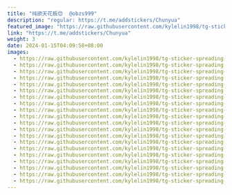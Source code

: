 ```yaml
---
title: "纯欲天花板😍  @obzs999"
description: "regular: https://t.me/addstickers/Chunyua"
featured_image: "https://raw.githubusercontent.com/kylelin1998/tg-sticker-spreading-worldwide-images/main/img/12577240-a336-4eda-885a-92ae09661116.jpg"
link: "https://t.me/addstickers/Chunyua"
weight: 3
date: 2024-01-15T04:09:58+08:00
images:
  - https://raw.githubusercontent.com/kylelin1998/tg-sticker-spreading-worldwide-images/main/img/12577240-a336-4eda-885a-92ae09661116.jpg
  - https://raw.githubusercontent.com/kylelin1998/tg-sticker-spreading-worldwide-images/main/img/1e660712-8871-44fc-af4e-79620837134c.jpg
  - https://raw.githubusercontent.com/kylelin1998/tg-sticker-spreading-worldwide-images/main/img/eadf8bd1-df1a-44b3-a143-e865261375c7.jpg
  - https://raw.githubusercontent.com/kylelin1998/tg-sticker-spreading-worldwide-images/main/img/4312cd17-a9db-4887-a800-fa89b8afd8e1.jpg
  - https://raw.githubusercontent.com/kylelin1998/tg-sticker-spreading-worldwide-images/main/img/76bc67ac-e0ad-4bbc-87d0-5e017e48e4d4.jpg
  - https://raw.githubusercontent.com/kylelin1998/tg-sticker-spreading-worldwide-images/main/img/0d494045-bb79-4d5b-a69a-ba253996e533.jpg
  - https://raw.githubusercontent.com/kylelin1998/tg-sticker-spreading-worldwide-images/main/img/8f2c578f-3e3e-47c6-8ea2-75f1e530a8cc.jpg
  - https://raw.githubusercontent.com/kylelin1998/tg-sticker-spreading-worldwide-images/main/img/9db40efd-a75c-472c-8793-ae87968f459d.jpg
  - https://raw.githubusercontent.com/kylelin1998/tg-sticker-spreading-worldwide-images/main/img/348d93a3-c0eb-410c-bd74-276ec8e1a83b.jpg
  - https://raw.githubusercontent.com/kylelin1998/tg-sticker-spreading-worldwide-images/main/img/e901a8c9-3b84-4de6-b341-e97748ece87d.jpg
  - https://raw.githubusercontent.com/kylelin1998/tg-sticker-spreading-worldwide-images/main/img/e5be0bda-016c-410e-8eb1-a3c9d4276074.jpg
  - https://raw.githubusercontent.com/kylelin1998/tg-sticker-spreading-worldwide-images/main/img/b36a47ba-6cb8-4983-8cc5-974402c1cbf9.jpg
  - https://raw.githubusercontent.com/kylelin1998/tg-sticker-spreading-worldwide-images/main/img/ffd55c39-d4fb-4840-8716-12de812f4491.jpg
  - https://raw.githubusercontent.com/kylelin1998/tg-sticker-spreading-worldwide-images/main/img/e894c6b8-2149-47bb-999c-89c87ba30864.jpg
  - https://raw.githubusercontent.com/kylelin1998/tg-sticker-spreading-worldwide-images/main/img/d3995bc3-98cc-4be1-b879-134e97ff824a.jpg
  - https://raw.githubusercontent.com/kylelin1998/tg-sticker-spreading-worldwide-images/main/img/f0a15aa8-2fe3-4c94-9a3a-765f6ccfc91b.jpg
  - https://raw.githubusercontent.com/kylelin1998/tg-sticker-spreading-worldwide-images/main/img/d8448140-4c60-44ed-a1ce-eb7a9ae03e7e.jpg
  - https://raw.githubusercontent.com/kylelin1998/tg-sticker-spreading-worldwide-images/main/img/a372ed5b-b5f9-4cd0-a906-a6045268d52a.jpg
  - https://raw.githubusercontent.com/kylelin1998/tg-sticker-spreading-worldwide-images/main/img/b9a56ea7-c98c-4a73-a0d1-0f6ea2e83836.jpg
  - https://raw.githubusercontent.com/kylelin1998/tg-sticker-spreading-worldwide-images/main/img/b66805c1-a8e9-471f-be9d-801bbe684a67.jpg
---
```


